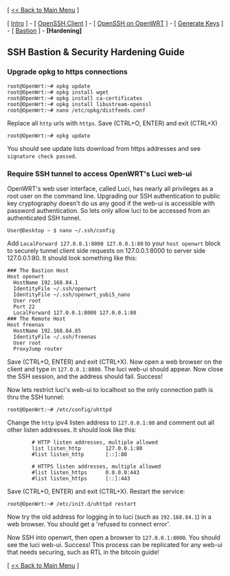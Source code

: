 [ [<< Back to Main Menu](https://github.com/seth586/guides/blob/master/README.md) ]

[ [Intro](README.md) ] - [ [OpenSSH Client](1_install_client.md) ] - [ [OpenSSH on OpenWRT](2_install_openssh.md) ] - [ [Generate Keys](3_keys.md) ] - [ [Bastion](4_bastion.md) ] - **[Hardening]**

## SSH Bastion & Security Hardening Guide
### Upgrade opkg to https connections
```
root@OpenWrt:~# opkg update
root@OpenWrt:~# opkg install wget
root@OpenWrt:~# opkg install ca-certificates
root@OpenWrt:~# opkg install libustream-openssl
root@OpenWrt:~# nano /etc/opkg/distfeeds.conf
```
Replace all `http` urls with `https`. Save (CTRL+O, ENTER) and exit (CTRL+X)
```
root@OpenWrt:~# opkg update
```
You should see update lists download from https addresses and see `signature check passed`.

### Require SSH tunnel to access OpenWRT's Luci web-ui
OpenWRT's web user interface, called Luci, has nearly all privileges as a root user on the command line. Upgrading our SSH authentication to public key cryptography doesn't do us any good if the web-ui is accessible with password authentication. So lets only allow luci to be accessed from an authenticated SSH tunnel.

```
User@Desktop ~ $ nano ~/.ssh/config
```
Add `LocalForward 127.0.0.1:8000 127.0.0.1:80` to your `host openwrt` block to securely tunnel client side requests on 127.0.0.1:8000 to server side 127.0.0.1:80. It should look something like this:
```
### The Bastion Host
Host openwrt
  HostName 192.168.84.1
  IdentityFile ~/.ssh/openwrt
  IdentityFile ~/.ssh/openwrt_yubi5_nano
  User root
  Port 22
  LocalForward 127.0.0.1:8000 127.0.0.1:80
### The Remote Host
Host freenas
  HostName 192.168.84.85
  IdentityFile ~/.ssh/freenas
  User root
  ProxyJump router
```
Save (CTRL+O, ENTER) and exit (CTRL+X). Now open a web browser on the client and type in `127.0.0.1:8000`. The luci web-ui should appear. Now close the SSH session, and the address should fail. Success!

Now lets restrict luci's web-ui to localhost so the only connection path is thru the SSH tunnel:
```
root@OpenWrt:~# /etc/config/uhttpd
```
Change the `http` ipv4 listen address to `127.0.0.1:80` and comment out all other listen addresses. It should look like this:
```
        # HTTP listen addresses, multiple allowed
        list listen_http        127.0.0.1:80
        #list listen_http       [::]:80

        # HTTPS listen addresses, multiple allowed
        #list listen_https      0.0.0.0:443
        #list listen_https      [::]:443
```
Save (CTRL+O, ENTER) and exit (CTRL+X). Restart the service:
```
root@OpenWrt:~# /etc/init.d/uhttpd restart
```
Now try the old address for logging in to luci (such as `192.168.84.1`) in a web browser. You should get a 'refused to connect error'. 

Now SSH into openwrt, then open a browser to `127.0.0.1:8000`. You should see the luci web-ui. Success! This process can be replicated for any web-ui that needs securing, such as RTL in the bitcoin guide!


[ [<< Back to Main Menu](https://github.com/seth586/guides/blob/master/README.md) ]
